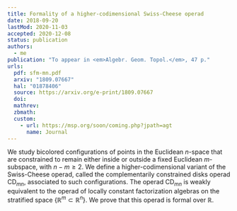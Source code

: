 ```yaml
---
title: Formality of a higher-codimensional Swiss-Cheese operad
date: 2018-09-20
lastMod: 2020-11-03
accepted: 2020-12-08
status: publication
authors:
  - me
publication: "To appear in <em>Algebr. Geom. Topol.</em>, 47 p."
urls:
  pdf: sfm-mn.pdf
  arxiv: "1809.07667"
  hal: "01878406"
  source: https://arxiv.org/e-print/1809.07667
  doi:
  mathrev:
  zbmath:
  custom:
    - url: https://msp.org/soon/coming.php?jpath=agt
      name: Journal
---
```


We study bicolored configurations of points in the Euclidean $n$-space that are constrained to remain either inside or outside a fixed Euclidean $m$-subspace, with $n - m \ge 2$. We define a higher-codimensional variant of the Swiss-Cheese operad, called the complementarily constrained disks operad $\mathsf{CD}_{mn}$, associated to such configurations. The operad $\mathsf{CD}_{mn}$ is weakly equivalent to the operad of locally constant factorization algebras on the stratified space $\{\mathbb{R}^{m} \subset \mathbb{R}^{n}\}$. We prove that this operad is formal over $\mathbb{R}$.
